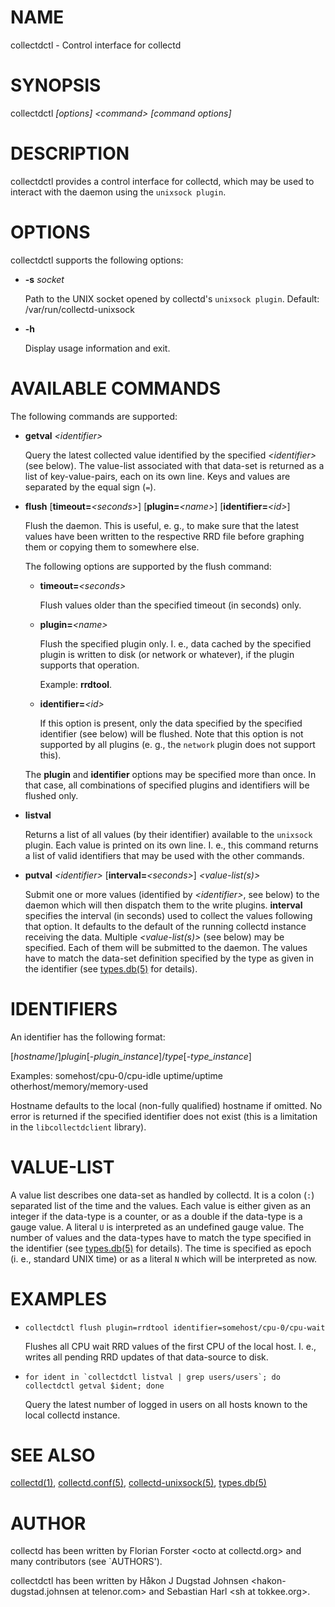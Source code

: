 # NAME

collectdctl - Control interface for collectd

# SYNOPSIS

collectdctl _\[options\]_ _&lt;command>_ _\[command options\]_

# DESCRIPTION

collectdctl provides a control interface for collectd, which may be used to
interact with the daemon using the `unixsock plugin`.

# OPTIONS

collectdctl supports the following options:

- **-s** _socket_

    Path to the UNIX socket opened by collectd's `unixsock plugin`.
    Default: /var/run/collectd-unixsock

- **-h**

    Display usage information and exit.

# AVAILABLE COMMANDS

The following commands are supported:

- **getval** _&lt;identifier>_

    Query the latest collected value identified by the specified
    _&lt;identifier>_ (see below). The value-list associated with that
    data-set is returned as a list of key-value-pairs, each on its own line. Keys
    and values are separated by the equal sign (`=`).

- **flush** \[**timeout=**_&lt;seconds>_\] \[**plugin=**_&lt;name>_\]
\[**identifier=**_&lt;id>_\]

    Flush the daemon. This is useful, e. g., to make sure that the latest
    values have been written to the respective RRD file before graphing them or
    copying them to somewhere else.

    The following options are supported by the flush command:

    - **timeout=**_&lt;seconds>_

        Flush values older than the specified timeout (in seconds) only.

    - **plugin=**_&lt;name>_

        Flush the specified plugin only. I. e., data cached by the specified
        plugin is written to disk (or network or whatever), if the plugin supports
        that operation.

        Example: **rrdtool**.

    - **identifier=**_&lt;id>_

        If this option is present, only the data specified by the specified identifier
        (see below) will be flushed. Note that this option is not supported by all
        plugins (e. g., the `network` plugin does not support this).

    The **plugin** and **identifier** options may be specified more than once. In
    that case, all combinations of specified plugins and identifiers will be
    flushed only.

- **listval**

    Returns a list of all values (by their identifier) available to the
    `unixsock` plugin. Each value is printed on its own line. I. e., this
    command returns a list of valid identifiers that may be used with the other
    commands.

- **putval** _&lt;identifier>_ \[**interval=**_&lt;seconds>_\]
_&lt;value-list(s)>_

    Submit one or more values (identified by _&lt;identifier>_, see below)
    to the daemon which will then dispatch them to the write plugins. **interval**
    specifies the interval (in seconds) used to collect the values following that
    option. It defaults to the default of the running collectd instance receiving
    the data. Multiple _&lt;value-list(s)>_ (see below) may be specified.
    Each of them will be submitted to the daemon. The values have to match the
    data-set definition specified by the type as given in the identifier (see
    [types.db(5)](http://man.he.net/man5/types.db) for details).

# IDENTIFIERS

An identifier has the following format:

\[_hostname_/\]_plugin_\[-_plugin\_instance_\]/_type_\[-_type\_instance_\]

Examples:
 somehost/cpu-0/cpu-idle
 uptime/uptime
 otherhost/memory/memory-used

Hostname defaults to the local (non-fully qualified) hostname if omitted. No
error is returned if the specified identifier does not exist (this is a
limitation in the `libcollectdclient` library).

# VALUE-LIST

A value list describes one data-set as handled by collectd. It is a colon
(`:`) separated list of the time and the values. Each value is either given
as an integer if the data-type is a counter, or as a double if the data-type
is a gauge value. A literal `U` is interpreted as an undefined gauge value.
The number of values and the data-types have to match the type specified in
the identifier (see [types.db(5)](http://man.he.net/man5/types.db) for details). The time is specified as
epoch (i. e., standard UNIX time) or as a literal `N` which will be
interpreted as now.

# EXAMPLES

- `collectdctl flush plugin=rrdtool identifier=somehost/cpu-0/cpu-wait`

    Flushes all CPU wait RRD values of the first CPU of the local host.
    I. e., writes all pending RRD updates of that data-source to disk.

- `` for ident in `collectdctl listval | grep users/users`; do
      collectdctl getval $ident;
  done ``

    Query the latest number of logged in users on all hosts known to the local
    collectd instance.

# SEE ALSO

[collectd(1)](http://man.he.net/man1/collectd),
[collectd.conf(5)](http://man.he.net/man5/collectd.conf),
[collectd-unixsock(5)](http://man.he.net/man5/collectd-unixsock),
[types.db(5)](http://man.he.net/man5/types.db)

# AUTHOR

collectd has been written by Florian Forster &lt;octo at collectd.org>
and many contributors (see \`AUTHORS').

collectdctl has been written by
Håkon J Dugstad Johnsen &lt;hakon-dugstad.johnsen at telenor.com>
and Sebastian Harl &lt;sh at tokkee.org>.
